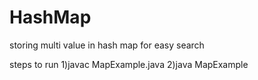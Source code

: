 # HashMap
storing multi value in hash map for easy search

steps to run
1)javac MapExample.java
2)java MapExample

